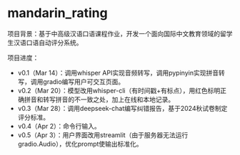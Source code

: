 # mandarin_rating
项目背景：基于中高级汉语口语课程作业，开发一个面向国际中文教育领域的留学生汉语口语自动评分系统。

项目进度：
- v0.1（Mar 14）：调用whisper API实现音频转写，调用pypinyin实现拼音转写，调用gradio编写用户可交互页面。
- v0.2（Mar 20）：模型改用whisper-cli（有时间戳+有标点），用红色标明正确拼音和转写拼音的不一致之处，加上在线和本地记录。
- v0.3（Mar 28）：调用deepseek-chat编写纠错报告，基于2024秋试卷制定评分标准。
- v0.4（Apr 2）：命令行输入。
- v0.5（Apr 3）：用户界面改用streamlit（由于服务器无法运行gradio.Audio），优化prompt使输出标准化。
